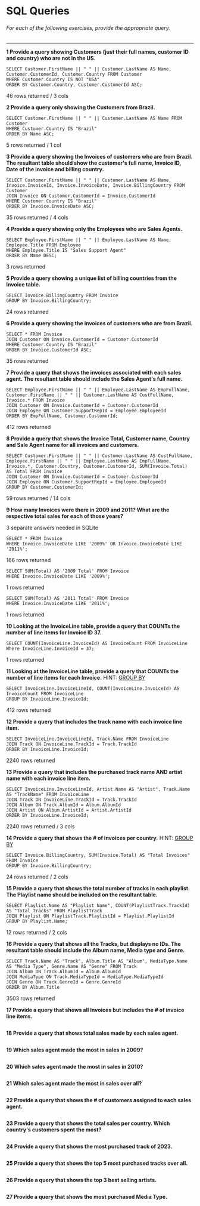 # SQL Queries  

###### For each of the following exercises, provide the appropriate query.
***
**1 Provide a query showing Customers (just their full names, customer ID and country) who are not in the US.**  
```
SELECT Customer.FirstName || " " || Customer.LastName AS Name, Customer.CustomerId, Customer.Country FROM Customer
WHERE Customer.Country IS NOT "USA"
ORDER BY Customer.Country, Customer.CustomerId ASC;
```
46 rows returned / 3 cols

**2 Provide a query only showing the Customers from Brazil.**            <!-- Tested with Customer.Country first  -->
```
SELECT Customer.FirstName || " " || Customer.LastName AS Name FROM Customer
WHERE Customer.Country IS "Brazil"
ORDER BY Name ASC;
```
5 rows returned / 1 col

**3 Provide a query showing the Invoices of customers who are from Brazil. The resultant table should show the customer's full name, Invoice ID, Date of the invoice and billing country.**  
``` 
SELECT Customer.FirstName || " " || Customer.LastName AS Name, Invoice.InvoiceId, Invoice.InvoiceDate, Invoice.BillingCountry FROM Customer
JOIN Invoice ON Customer.CustomerId = Invoice.CustomerId
WHERE Customer.Country IS "Brazil"
ORDER BY Invoice.InvoiceDate ASC;
```
35 rows returned / 4 cols

**4 Provide a query showing only the Employees who are Sales Agents.**  
```
SELECT Employee.FirstName || " " || Employee.LastName AS Name, Employee.Title FROM Employee
WHERE Employee.Title IS "Sales Support Agent"
ORDER BY Name DESC;
```
3 rows returned

**5 Provide a query showing a unique list of billing countries from the Invoice table.**  
```
SELECT Invoice.BillingCountry FROM Invoice
GROUP BY Invoice.BillingCountry;
```
24 rows returned

**6 Provide a query showing the invoices of customers who are from Brazil.**      <!-- Wasn't sure if supposed to include ALL data (which his returns)  => "SELECT Invoice.* FROM Invoice" to only get back the Invoice data-->
```
SELECT * FROM Invoice           
JOIN Customer ON Invoice.CustomerId = Customer.CustomerId
WHERE Customer.Country IS "Brazil"
ORDER BY Invoice.CustomerId ASC;
```
35 rows returned

**7 Provide a query that shows the invoices associated with each sales agent. The resultant table should include the Sales Agent's full name.**  
```
SELECT Employee.FirstName || " " || Employee.LastName AS EmpFullName, Customer.FirstName || " " || Customer.LastName AS CustFullName, Invoice.* FROM Invoice
JOIN Customer ON Invoice.CustomerId = Customer.CustomerId
JOIN Employee ON Customer.SupportRepId = Employee.EmployeeId
ORDER BY EmpFullName, Customer.CustomerId;
```
412 rows returned

**8 Provide a query that shows the Invoice Total, Customer name, Country and Sale Agent name for all invoices and customers.**  
<!-- CUSTOMER FULL NAME + SALES AGENT FULL NAME + COUNTRY + SUM(INVOICE TOTAL) -->
```
SELECT Customer.FirstName || " " || Customer.LastName AS CustFullName, Employee.FirstName || " " || Employee.LastName AS EmpFullName, Invoice.*, Customer.Country, Customer.CustomerId, SUM(Invoice.Total) AS Total FROM Invoice
JOIN Customer ON Invoice.CustomerId = Customer.CustomerId
JOIN Employee ON Customer.SupportRepId = Employee.EmployeeId
GROUP BY Customer.CustomerId;
```
59 rows returned / 14 cols

**9 How many Invoices were there in 2009 and 2011? What are the respective total sales for each of those years?**  
<!-- INVOICES > 2009 / SALES TOTAL 2009 / 2011 / SALES TOTAL 2011  --> 3 separate answers needed in SQLite
```
SELECT * FROM Invoice
WHERE Invoice.InvoiceDate LIKE '2009%' OR Invoice.InvoiceDate LIKE '2011%';
```
166 rows returned 
```
SELECT SUM(Total) AS '2009 Total' FROM Invoice 
WHERE Invoice.InvoiceDate LIKE '2009%';
```
1 rows returned
```
SELECT SUM(Total) AS '2011 Total' FROM Invoice 
WHERE Invoice.InvoiceDate LIKE '2011%';
```
1 rows returned

**10 Looking at the InvoiceLine table, provide a query that COUNTs the number of line items for Invoice ID 37.**
```
SELECT COUNT(InvoiceLine.InvoiceId) AS InvoiceCount FROM InvoiceLine Where InvoiceLine.InvoiceId = 37;
```
1 rows returned

**11 Looking at the InvoiceLine table, provide a query that COUNTs the number of line items for each Invoice.** HINT: [GROUP BY](http://www.sqlite.org/lang_select.html#resultset)  
``` 
SELECT InvoiceLine.InvoiceLineId, COUNT(InvoiceLine.InvoiceId) AS InvoiceCount FROM InvoiceLine
GROUP BY InvoiceLine.InvoiceId;
```
412 rows returned

**12 Provide a query that includes the track name with each invoice line item.**  
```
SELECT InvoiceLine.InvoiceLineId, Track.Name FROM InvoiceLine
JOIN Track ON InvoiceLine.TrackId = Track.TrackId
ORDER BY InvoiceLine.InvoiceId;
```
2240 rows returned

**13 Provide a query that includes the purchased track name AND artist name with each invoice line item.**  
```
SELECT InvoiceLine.InvoiceLineId, Artist.Name AS "Artist", Track.Name AS "TrackName" FROM InvoiceLine
JOIN Track ON InvoiceLine.TrackId = Track.TrackId
JOIN Album ON Track.AlbumId = Album.AlbumId
JOIN Artist ON Album.ArtistId = Artist.ArtistId
ORDER BY InvoiceLine.InvoiceId;
```
2240 rows returned / 3 cols

**14 Provide a query that shows the # of invoices per country.** HINT: [GROUP BY](http://www.sqlite.org/lang_select.html#resultset)  
```
SELECT Invoice.BillingCountry, SUM(Invoice.Total) AS "Total Invoices" FROM Invoice
GROUP BY Invoice.BillingCountry;
```
24 rows returned / 2 cols

**15 Provide a query that shows the total number of tracks in each playlist. The Playlist name should be included on the resultant table.**  
```
SELECT Playlist.Name AS "Playlist Name", COUNT(PlaylistTrack.TrackId) AS "Total Tracks" FROM PlaylistTrack
JOIN Playlist ON PlaylistTrack.PlaylistId = Playlist.PlaylistId
GROUP BY Playlist.Name;
```
12 rows returned / 2 cols

**16 Provide a query that shows all the Tracks, but displays no IDs. The resultant table should include the Album name, Media type and Genre.**  
```
SELECT Track.Name AS "Track", Album.Title AS "Album", MediaType.Name AS "Media Type", Genre.Name AS "Genre" FROM Track
JOIN Album ON Track.AlbumId = Album.AlbumId
JOIN MediaType ON Track.MediaTypeId = MediaType.MediaTypeId
JOIN Genre ON Track.GenreId = Genre.GenreId
ORDER BY Album.Title
```
3503 rows returned

**17 Provide a query that shows all Invoices but includes the # of invoice line items.**  
```

```

**18 Provide a query that shows total sales made by each sales agent.**  
```

```

**19 Which sales agent made the most in sales in 2009?**  
```

```

**20 Which sales agent made the most in sales in 2010?**  
```

```

**21 Which sales agent made the most in sales over all?**  
```

```

**22 Provide a query that shows the # of customers assigned to each sales agent.**  
```

```

**23 Provide a query that shows the total sales per country. Which country's customers spent the most?**  
```

```

**24 Provide a query that shows the most purchased track of 2023.**  
```

```

**25 Provide a query that shows the top 5 most purchased tracks over all.**  
```

```

**26 Provide a query that shows the top 3 best selling artists.**  
```

```

**27 Provide a query that shows the most purchased Media Type.**  
```

```
